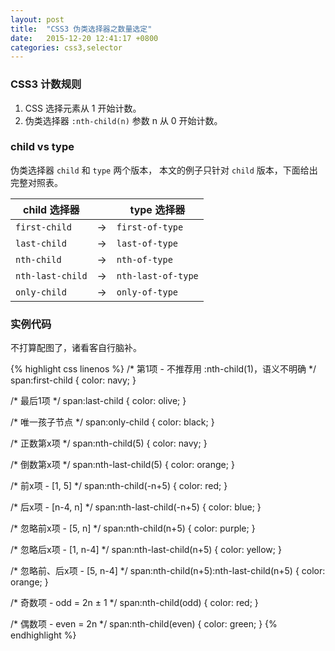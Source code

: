 ```yaml
---
layout: post
title:  "CSS3 伪类选择器之数量选定"
date:   2015-12-20 12:41:17 +0800
categories: css3,selector
---
```


### CSS3 计数规则

1. CSS 选择元素从 1 开始计数。
2. 伪类选择器 `:nth-child(n)` 参数 n 从 0 开始计数。

### child vs type

伪类选择器 `child` 和 `type` 两个版本，
本文的例子只针对 `child` 版本，下面给出完整对照表。

child 选择器    |    | type 选择器
-------------- | -- | ----------------
`first-child`    | -> | `first-of-type`
`last-child`     | -> | `last-of-type`
`nth-child`      | -> | `nth-of-type`
`nth-last-child` | -> | `nth-last-of-type`
`only-child`     | -> | `only-of-type`

### 实例代码

不打算配图了，诸看客自行脑补。

{% highlight css linenos %}
/* 第1项 - 不推荐用 :nth-child(1)，语义不明确 */
span:first-child {
    color: navy;
}

/* 最后1项 */
span:last-child {
    color: olive;
}

/* 唯一孩子节点 */
span:only-child {
    color: black;
}

/* 正数第x项 */
span:nth-child(5) {
    color: navy;
}

/* 倒数第x项 */
span:nth-last-child(5) {
    color: orange;
}

/* 前x项 - [1, 5] */
span:nth-child(-n+5) {
    color: red;
}

/* 后x项 - [n-4, n] */
span:nth-last-child(-n+5) {
    color: blue;
}

/* 忽略前x项 - [5, n] */
span:nth-child(n+5) {
    color: purple;
}

/* 忽略后x项 - [1, n-4] */
span:nth-last-child(n+5) {
    color: yellow;
}

/* 忽略前、后x项 - [5, n-4] */
span:nth-child(n+5):nth-last-child(n+5) {
    color: orange;
}

/* 奇数项 - odd = 2n ± 1 */
span:nth-child(odd) {
    color: red;
}

/* 偶数项 - even = 2n */
span:nth-child(even) {
    color: green;
}
{% endhighlight %}
